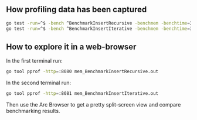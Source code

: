 ## How profiling data has been captured

``` bash
go test -run=^$ -bench ^BenchmarkInsertRecursive -benchmem -benchtime=30s -cpuprofile=cpu_BenchmarkInsertRecursive.out -memprofile=mem_BenchmarkInsertRecursive.out ./binsrch_tree/benchmark
go test -run=^$ -bench ^BenchmarkInsertIterative -benchmem -benchtime=30s -cpuprofile=cpu_BenchmarkInsertIterative.out -memprofile=mem_BenchmarkInsertIterative.out ./binsrch_tree/benchmark
```

## How to explore it in a web-browser

In the first terminal run:

``` bash
go tool pprof -http=:8080 mem_BenchmarkInsertRecursive.out
```

In the second terminal run:

``` bash
go tool pprof -http=:8081 mem_BenchmarkInsertIterative.out
```

Then use the Arc Browser to get a pretty split-screen view and compare benchmarking results.
